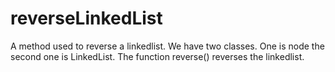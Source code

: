 # reverseLinkedList
A method used to reverse a linkedlist. We have two classes. One is node the second one is LinkedList. The function reverse() reverses the linkedlist.
